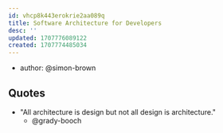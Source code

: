 ```yaml
---
id: vhcp8k443erokrie2aa089q
title: Software Architecture for Developers
desc: ''
updated: 1707776089122
created: 1707774485034
---
```


- author: @simon-brown

## Quotes

- "All architecture is design but not all design is architecture."
  - @grady-booch